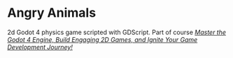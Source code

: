 # Angry Animals

2d Godot 4 physics game scripted with GDScript. Part of course [*Master the Godot 4 Engine, Build Engaging 2D Games, and Ignite Your Game Development Journey!*](https://www.udemy.com/course/jumpstart-to-2d-game-development-godot-4-for-beginners)